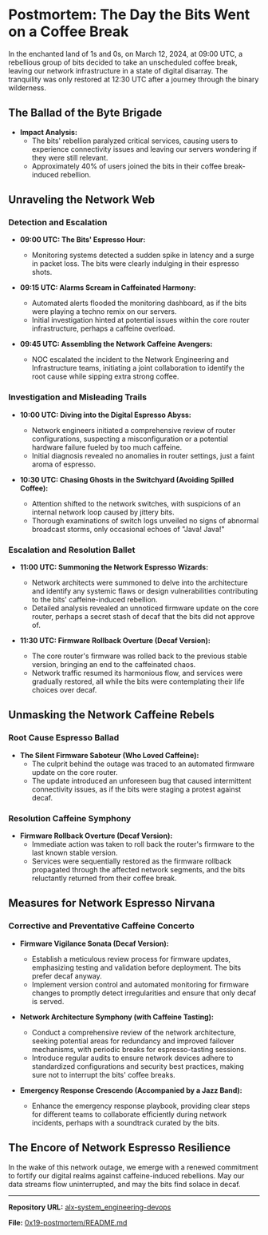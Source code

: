 # Postmortem: The Day the Bits Went on a Coffee Break

In the enchanted land of 1s and 0s, on March 12, 2024, at 09:00 UTC, a rebellious group of bits decided to take an unscheduled coffee break, leaving our network infrastructure in a state of digital disarray. The tranquility was only restored at 12:30 UTC after a journey through the binary wilderness.

## The Ballad of the Byte Brigade

- **Impact Analysis:**
  - The bits' rebellion paralyzed critical services, causing users to experience connectivity issues and leaving our servers wondering if they were still relevant.
  - Approximately 40% of users joined the bits in their coffee break-induced rebellion.

## Unraveling the Network Web

### Detection and Escalation

- **09:00 UTC: The Bits' Espresso Hour:**
  - Monitoring systems detected a sudden spike in latency and a surge in packet loss. The bits were clearly indulging in their espresso shots.
  
- **09:15 UTC: Alarms Scream in Caffeinated Harmony:**
  - Automated alerts flooded the monitoring dashboard, as if the bits were playing a techno remix on our servers.
  - Initial investigation hinted at potential issues within the core router infrastructure, perhaps a caffeine overload.

- **09:45 UTC: Assembling the Network Caffeine Avengers:**
  - NOC escalated the incident to the Network Engineering and Infrastructure teams, initiating a joint collaboration to identify the root cause while sipping extra strong coffee.

### Investigation and Misleading Trails

- **10:00 UTC: Diving into the Digital Espresso Abyss:**
  - Network engineers initiated a comprehensive review of router configurations, suspecting a misconfiguration or a potential hardware failure fueled by too much caffeine.
  - Initial diagnosis revealed no anomalies in router settings, just a faint aroma of espresso.

- **10:30 UTC: Chasing Ghosts in the Switchyard (Avoiding Spilled Coffee):**
  - Attention shifted to the network switches, with suspicions of an internal network loop caused by jittery bits.
  - Thorough examinations of switch logs unveiled no signs of abnormal broadcast storms, only occasional echoes of "Java! Java!"

### Escalation and Resolution Ballet

- **11:00 UTC: Summoning the Network Espresso Wizards:**
  - Network architects were summoned to delve into the architecture and identify any systemic flaws or design vulnerabilities contributing to the bits' caffeine-induced rebellion.
  - Detailed analysis revealed an unnoticed firmware update on the core router, perhaps a secret stash of decaf that the bits did not approve of.

- **11:30 UTC: Firmware Rollback Overture (Decaf Version):**
  - The core router's firmware was rolled back to the previous stable version, bringing an end to the caffeinated chaos.
  - Network traffic resumed its harmonious flow, and services were gradually restored, all while the bits were contemplating their life choices over decaf.

## Unmasking the Network Caffeine Rebels

### Root Cause Espresso Ballad

- **The Silent Firmware Saboteur (Who Loved Caffeine):**
  - The culprit behind the outage was traced to an automated firmware update on the core router.
  - The update introduced an unforeseen bug that caused intermittent connectivity issues, as if the bits were staging a protest against decaf.

### Resolution Caffeine Symphony

- **Firmware Rollback Overture (Decaf Version):**
  - Immediate action was taken to roll back the router's firmware to the last known stable version.
  - Services were sequentially restored as the firmware rollback propagated through the affected network segments, and the bits reluctantly returned from their coffee break.

## Measures for Network Espresso Nirvana

### Corrective and Preventative Caffeine Concerto

- **Firmware Vigilance Sonata (Decaf Version):**
  - Establish a meticulous review process for firmware updates, emphasizing testing and validation before deployment. The bits prefer decaf anyway.
  - Implement version control and automated monitoring for firmware changes to promptly detect irregularities and ensure that only decaf is served.

- **Network Architecture Symphony (with Caffeine Tasting):**
  - Conduct a comprehensive review of the network architecture, seeking potential areas for redundancy and improved failover mechanisms, with periodic breaks for espresso-tasting sessions.
  - Introduce regular audits to ensure network devices adhere to standardized configurations and security best practices, making sure not to interrupt the bits' coffee breaks.

- **Emergency Response Crescendo (Accompanied by a Jazz Band):**
  - Enhance the emergency response playbook, providing clear steps for different teams to collaborate efficiently during network incidents, perhaps with a soundtrack curated by the bits.

## The Encore of Network Espresso Resilience

In the wake of this network outage, we emerge with a renewed commitment to fortify our digital realms against caffeine-induced rebellions. May our data streams flow uninterrupted, and may the bits find solace in decaf.

---

**Repository URL:**
[alx-system_engineering-devops](https://github.com/nadaAit11/alx-system_engineering-devops)

**File:**
[0x19-postmortem/README.md](https://github.com/nadaAit11/alx-system_engineering-devops/blob/master/0x19-postmortem/README.md)
